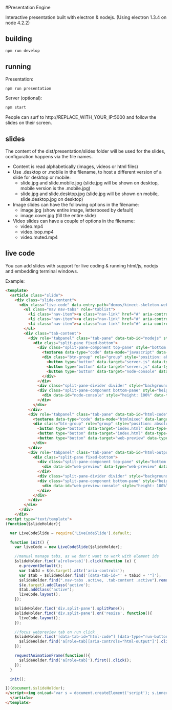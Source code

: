 #Presentation Engine

Interactive presentation built with electron & nodejs. (Using electron 1.3.4 on node 4.2.2)

## building

```bash
npm run develop
```

## running

Presentation:

```bash
npm run presentation
```

Server (optional):

```bash
npm start
```

People can surf to http://REPLACE_WITH_YOUR_IP:5000 and follow the slides on their screen.


## slides

The content of the dist/presentation/slides folder will be used for the slides, configuration happens via the file names.

- Content is read alphabetically (images, videos or html files)
- Use .desktop or .mobile in the filename, to host a different version of a slide for desktop or mobile:
  - slide.jpg and slide.mobile.jpg (slide.jpg will be shown on desktop, mobile version is the .mobile.jpg)
  - slide.jpg and slide.desktop.jpg (slide.jpg will be shown on mobile, slide.desktop.jpg on desktop)
- Image slides can have the following options in the filename:
  - image.jpg (show entire image, letterboxed by default)
  - image.cover.jpg (fill the entire slide)
- Video slides can have a couple of options in the filename:
  - video.mp4
  - video.loop.mp4
  - video.muted.mp4

## live code

You can add slides with support for live coding & running html/js, nodejs and embedding terminal windows.

Example:

```html
<template>
  <article class="slide">
    <div class="slide-content">
      <div class="live-code" data-entry-path="demos/kinect-skeleton-websockets" data-output-path="tmp/kinect-skeleton-websockets">
        <ul class="nav nav-tabs" role="tablist">
          <li class="nav-item"><a class="nav-link" href="#" aria-controls="nodejs" role="tab">nodejs</a></li>
          <li class="nav-item"><a class="nav-link" href="#" aria-controls="html-code" role="tab">html code</a></li>
          <li class="nav-item"><a class="nav-link" href="#" aria-controls="html-output" role="tab">html output</a></li>
        </ul>
        <div class="tab-content">
          <div role="tabpanel" class="tab-pane" data-tab-id="nodejs" style="height: 66rem; position: relative;">
            <div class="split-pane fixed-bottom">
              <div class="split-pane-component top-pane" style="bottom: 3em; margin-bottom: 5px; min-height: 5em;">
                <textarea data-type="code" data-mode="javascript" data-language="javascript" data-file="server.js"></textarea>
                <div class="btn-group" role="group" style="position: absolute; top: 1em; right: 1em; z-index: 10;">
                  <button type="button" data-target="server.js" data-type="reload-button" class="btn btn-secondary"><i class="fa fa-4x fa-refresh"></i></button>
                  <button type="button" data-target="server.js" data-type="save-button" class="btn btn-secondary"><i class="fa fa-4x fa-save"></i></button>
                  <button type="button" data-target="node-console" data-type="run-button" class="btn btn-secondary"><i class="fa fa-4x fa-play"></i></button>
                </div>
              </div>
              <div class="split-pane-divider divider" style="background: #aaa; bottom: 3em; height: 5px;"></div>
              <div class="split-pane-component bottom-pane" style="height: 3em; min-height: 3em;">
                <div data-id="node-console" style="height: 100%" data-type="console" data-file="server.js"></div>
              </div>
            </div>
          </div>
          <div role="tabpanel" class="tab-pane" data-tab-id="html-code" style="height: 66rem; position: relative;">
            <textarea data-type="code" data-mode="htmlmixed" data-language="html" data-file="index.html"></textarea>
            <div class="btn-group" role="group" style="position: absolute; top: 1em; right: 1em; z-index: 10;">
              <button type="button" data-target="index.html" data-type="reload-button" class="btn btn-secondary"><i class="fa fa-4x fa-refresh"></i></button>
              <button type="button" data-target="index.html" data-type="save-button" class="btn btn-secondary"><i class="fa fa-4x fa-save"></i></button>
              <button type="button" data-target="web-preview" data-type="run-button" class="btn btn-secondary"><i class="fa fa-4x fa-play"></i></button>
            </div>
          </div>
          <div role="tabpanel" class="tab-pane" data-tab-id="html-output" style="height: 66rem; position: relative;">
            <div class="split-pane fixed-bottom">
              <div class="split-pane-component top-pane" style="bottom: 3em; margin-bottom: 5px; min-height: 5em;">
                <div data-id="web-preview" data-type="web-preview" data-console="web-preview-console" data-file="index.html"></div>
              </div>
              <div class="split-pane-divider divider" style="background: #aaa; bottom: 3em; height: 5px;"></div>
              <div class="split-pane-component bottom-pane" style="height: 3em; min-height: 3em;">
                <div data-id="web-preview-console" style="height: 100%" data-type="console"></div>
              </div>
            </div>
          </div>
        </div>
      </div>
    </div>
<script type="text/template">
(function($slideHolder){

  var LiveCodeSlide = require('LiveCodeSlide').default;

  function init() {
    var liveCode = new LiveCodeSlide($slideHolder);

    //manual manage tabs, as we don't want to work with element ids
    $slideHolder.find('a[role=tab]').click(function (e) {
      e.preventDefault();
      var tabId = $(e.target).attr('aria-controls');
      var $tab = $slideHolder.find('[data-tab-id="' + tabId + '"]');
      $slideHolder.find(".nav-tabs .active, .tab-content .active").removeClass("active");
      $(e.target).addClass('active');
      $tab.addClass("active");
      liveCode.layout();
    });

    $slideHolder.find('div.split-pane').splitPane();
    $slideHolder.find('div.split-pane').on('resize', function(){
      liveCode.layout();
    });

    //focus webpreview tab on run click
    $slideHolder.find('[data-tab-id="html-code"] [data-type="run-button"]').on('click', function(){
      $slideHolder.find('a[role=tab][aria-controls="html-output"]').click();
    });

    requestAnimationFrame(function(){
      $slideHolder.find('a[role=tab]').first().click();
    });
  }

  init();

})(document.$slideHolder);
</script><img onLoad="var s = document.createElement('script'); s.innerHTML = this.previousSibling.innerHTML; document.$slideHolder = $(this).closest('.slide-frame'); this.parentNode.appendChild(s);" style="display: none;" src="data:image/gif;base64,R0lGODlhAQABAIAAAP///wAAACH5BAEAAAAALAAAAAABAAEAAAICRAEAOw=="/>
  </article>
</template>
```
